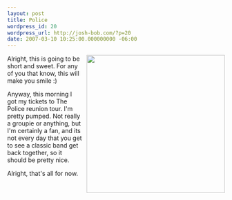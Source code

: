 ```yaml
---
layout: post
title: Police
wordpress_id: 20
wordpress_url: http://josh-bob.com/?p=20
date: 2007-03-10 10:25:00.000000000 -06:00
---
```

<a href="http://www.sting.com/bin/galImg/siteFiles/26b3f9ee52.jpg"><img style="margin: 0pt 0pt 10px 10px; float: right; cursor: pointer; width: 320px;" src="http://www.sting.com/bin/galImg/siteFiles/26b3f9ee52.jpg" alt="" border="0" /></a>
Alright, this is going to be short and sweet. For any of you that know, this will make you smile :)

Anyway, this morning I got my tickets to The Police reunion tour. I'm pretty pumped. Not really a groupie or anything, but I'm certainly a fan, and its not every day that you get to see a classic band get back together, so it should be pretty nice.

Alright, that's all for now.
